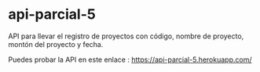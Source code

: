 # api-parcial-5
API para llevar el registro de proyectos con código, nombre de proyecto, montón del proyecto y fecha.

Puedes probar la API en este enlace : https://api-parcial-5.herokuapp.com/
